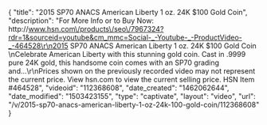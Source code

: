 {
    "title": "2015 SP70 ANACS American Liberty 1 oz. 24K $100 Gold Coin",
    "description": "For More Info or to Buy Now: http:\/\/www.hsn.com\/products\/seo\/7967324?rdr=1&sourceid=youtube&cm_mmc=Social-_-Youtube-_-ProductVideo-_-464528\r\n2015 SP70 ANACS American Liberty 1 oz. 24K $100 Gold Coin  \nCelebrate American Liberty with this stunning gold coin. Cast in .9999 pure 24K gold, this handsome coin comes with an SP70 grading and...\r\nPrices shown on the previously recorded video may not represent the current price.  View hsn.com to view the current selling price. HSN Item #464528",
    "videoid": "112368608",
    "date_created": "1462062644",
    "date_modified": "1503423155",
    "type": "captivate",
    "layout": "video",
    "url": "\/v\/2015-sp70-anacs-american-liberty-1-oz-24k-100-gold-coin\/112368608"
}